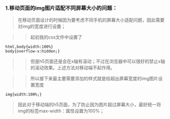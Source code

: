 ### 1.移动页面的img图片适配不同屏幕大小的问题：

>在移动页面设计的时候因为要考虑不同手机的屏幕大小适配问题，因此需要对img的宽度进行设置；

>>起初我的css文件中设置了

    html,body{width:100%}
    body{overflow-x:hidden;}
    
>>但是h5页面还是会在x轴有滚动；不过在浏览器中可以很好的禁止x轴的滚动效果。上述方法对移动端不起作用。

>>所以接下来最主要需要添加的样式就是给超出屏幕宽度的img图片设置宽度

    img{width:100%;}
    
>因此对于移动端的h5页面，为了防止因为图片超过屏幕大小，最好统一将img的标签max-width：属性设置为100%；
